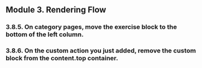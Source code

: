 ## Module 3. Rendering Flow
### 3.8.5. On category pages, move the exercise block to the bottom of the left column.
### 3.8.6. On the custom action you just added, remove the custom block from the content.top container.